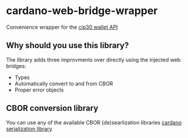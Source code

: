 # cardano-web-bridge-wrapper
Convenience wrapper for the [cip30 wallet API](https://github.com/cardano-foundation/CIPs/blob/master/CIP-0030/README.md)

## Why should you use this library?

The library adds three improvments over directly using the injected web bridges:
* Types
* Automatically convert to and from CBOR
* Proper error objects

## CBOR conversion library

You can use any of the available CBOR (de)searlization libraries
[cardano serialization library](https://www.npmjs.com/package/@emurgo/cardano-serialization-lib-browser)
 
